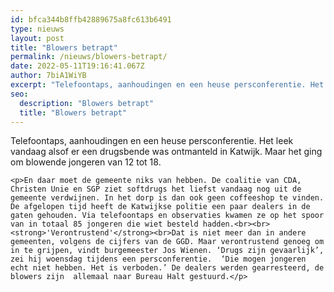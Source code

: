 ```yaml
---
id: bfca344b8ffb42889675a8fc613b6491
type: nieuws
layout: post
title: "Blowers betrapt"
permalink: /nieuws/blowers-betrapt/
date: 2022-05-11T19:16:41.067Z
author: 7biA1WiYB
excerpt: "Telefoontaps, aanhoudingen en een heuse persconferentie. Het leek vandaag alsof er een drugsbende was ontmanteld in Katwijk. Maar het ging om blowende jongeren van 12 tot 18.  "
seo:
  description: "Blowers betrapt"
  title: "Blowers betrapt"
---
```

Telefoontaps, aanhoudingen en een heuse persconferentie. Het leek vandaag alsof er een drugsbende was ontmanteld in Katwijk. Maar het ging om blowende jongeren van 12 tot 18.  

    <p>En daar moet de gemeente niks van hebben. De coalitie van CDA, Christen Unie en SGP ziet softdrugs het liefst vandaag nog uit de gemeente verdwijnen. In het dorp is dan ook geen coffeeshop te vinden. De afgelopen tijd heeft de Katwijkse politie een paar dealers in de gaten gehouden. Via telefoontaps en observaties kwamen ze op het spoor van in totaal 85 jongeren die wiet besteld hadden.<br><br><strong>'Verontrustend'</strong><br>Dat is niet meer dan in andere gemeenten, volgens de cijfers van de GGD. Maar verontrustend genoeg om in te grijpen, vindt burgemeester Jos Wienen. ‘Drugs zijn gevaarlijk’, zei hij woensdag tijdens een persconferentie.  ‘Die mogen jongeren echt niet hebben. Het is verboden.’ De dealers werden gearresteerd, de blowers zijn  allemaal naar Bureau Halt gestuurd.</p>
<p> </p>  
